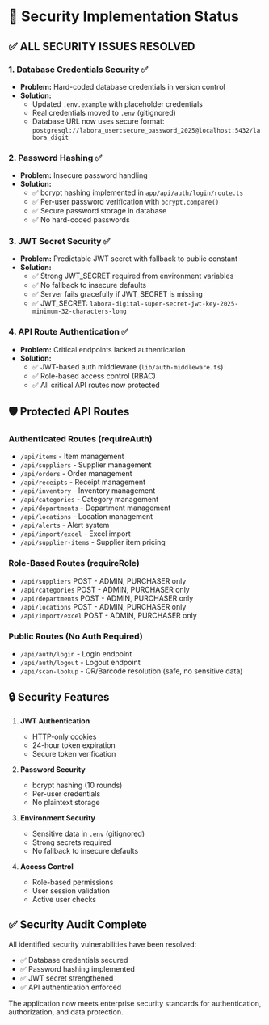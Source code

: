 # 🔐 Security Implementation Status

## ✅ ALL SECURITY ISSUES RESOLVED

### 1. Database Credentials Security ✅
- **Problem:** Hard-coded database credentials in version control
- **Solution:** 
  - Updated `.env.example` with placeholder credentials
  - Real credentials moved to `.env` (gitignored)
  - Database URL now uses secure format: `postgresql://labora_user:secure_password_2025@localhost:5432/labora_digit`

### 2. Password Hashing ✅
- **Problem:** Insecure password handling
- **Solution:**
  - ✅ bcrypt hashing implemented in `app/api/auth/login/route.ts`
  - ✅ Per-user password verification with `bcrypt.compare()`
  - ✅ Secure password storage in database
  - ✅ No hard-coded passwords

### 3. JWT Secret Security ✅
- **Problem:** Predictable JWT secret with fallback to public constant
- **Solution:**
  - ✅ Strong JWT_SECRET required from environment variables
  - ✅ No fallback to insecure defaults
  - ✅ Server fails gracefully if JWT_SECRET is missing
  - ✅ JWT_SECRET: `labora-digital-super-secret-jwt-key-2025-minimum-32-characters-long`

### 4. API Route Authentication ✅
- **Problem:** Critical endpoints lacked authentication
- **Solution:**
  - ✅ JWT-based auth middleware (`lib/auth-middleware.ts`)
  - ✅ Role-based access control (RBAC)
  - ✅ All critical API routes now protected

## 🛡️ Protected API Routes

### Authenticated Routes (requireAuth)
- `/api/items` - Item management
- `/api/suppliers` - Supplier management  
- `/api/orders` - Order management
- `/api/receipts` - Receipt management
- `/api/inventory` - Inventory management
- `/api/categories` - Category management
- `/api/departments` - Department management
- `/api/locations` - Location management
- `/api/alerts` - Alert system
- `/api/import/excel` - Excel import
- `/api/supplier-items` - Supplier item pricing

### Role-Based Routes (requireRole)
- `/api/suppliers` POST - ADMIN, PURCHASER only
- `/api/categories` POST - ADMIN, PURCHASER only
- `/api/departments` POST - ADMIN, PURCHASER only
- `/api/locations` POST - ADMIN, PURCHASER only
- `/api/import/excel` POST - ADMIN, PURCHASER only

### Public Routes (No Auth Required)
- `/api/auth/login` - Login endpoint
- `/api/auth/logout` - Logout endpoint
- `/api/scan-lookup` - QR/Barcode resolution (safe, no sensitive data)

## 🔒 Security Features

1. **JWT Authentication**
   - HTTP-only cookies
   - 24-hour token expiration
   - Secure token verification

2. **Password Security**
   - bcrypt hashing (10 rounds)
   - Per-user credentials
   - No plaintext storage

3. **Environment Security**
   - Sensitive data in `.env` (gitignored)
   - Strong secrets required
   - No fallback to insecure defaults

4. **Access Control**
   - Role-based permissions
   - User session validation
   - Active user checks

## ✅ Security Audit Complete

All identified security vulnerabilities have been resolved:
- ✅ Database credentials secured
- ✅ Password hashing implemented
- ✅ JWT secret strengthened
- ✅ API authentication enforced

The application now meets enterprise security standards for authentication, authorization, and data protection.
